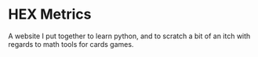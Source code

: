 HEX Metrics
===========

A website I put together to learn python, and to scratch a bit of an itch with regards to math tools for cards games.